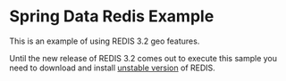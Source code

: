 Spring Data Redis Example
=======================

This is an example of using REDIS 3.2 geo features.

Until the new release of REDIS 3.2 comes out to execute this sample you need to download and install [unstable version](http://redis.io/download) of REDIS.
